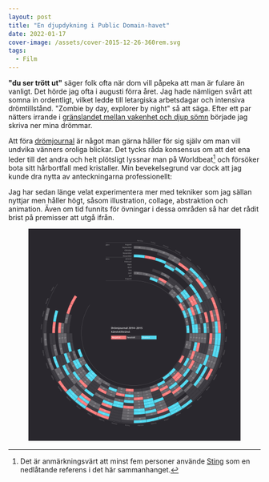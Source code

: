 ```yaml
---
layout: post
title: "En djupdykning i Public Domain-havet"
date: 2022-01-17
cover-image: /assets/cover-2015-12-26-360rem.svg
tags:
  - Film
---
```


**"du ser trött ut"** säger folk ofta när dom vill påpeka att man är fulare än vanligt. Det hörde jag ofta i augusti förra året. Jag hade nämligen svårt att somna in ordentligt, vilket ledde till letargiska arbetsdagar och intensiva drömtillstånd. "Zombie by day, explorer by night" så att säga. Efter ett par nätters irrande i [gränslandet mellan vakenhet och djup sömn](https://www.wikiwand.com/en/Rapid_eye_movement_sleep) började jag skriva ner mina drömmar.


Att föra [drömjournal](https://www.wikiwand.com/en/Dream_diary) är något man gärna håller för sig själv om man vill undvika vänners oroliga blickar. Det tycks råda konsensus om att det ena leder till det andra och helt plötsligt lyssnar man på Worldbeat[^1] och försöker bota sitt hårbortfall med kristaller. Min bevekelsegrund var dock att jag kunde dra nytta av anteckningarna professionellt:

Jag har sedan länge velat experimentera mer med tekniker som jag sällan nyttjar men håller högt, såsom illustration, collage, abstraktion och animation. Även om tid funnits för övningar i dessa områden så har det rådit brist på premisser att utgå ifrån.

<figure aos="fade-up">
<img class="swipebox" src="/assets/cover-2015-12-26-360rem.svg">
</figure>

[^1]: Det är anmärkningsvärt att minst fem personer använde [Sting](https://www.wikiwand.com/en/Sting_(musician)) som en nedlåtande referens i det här sammanhanget.
<!-- **It started in August last year**. I had been tossing and turning in bed for weeks, probably due to an excessive workload, and never really entered into a deep sleep. Needless to say, this was detrimental to both my work and my social life. However, the upside was that I had the most vivid, lucid dreams. So I started writing them down.

I felt somewhat embarrassed about keeping a [dream journal](https://www.wikiwand.com/en/Dream_diary) at first, imagining an inevitable future of listening to worldbeat and reading up on crystal power lore. Thankfully I realized that the results could be of benefit in a professional capacity.

Why? Well, for a long time I've felt the need to experiment more with techniques I rarely utilize but hold in high esteem, such as illustration, collage and motion design. Sadly I've never found the time for engaging in such exercises or coming up with ideas to base them on. But now, thanks to this experiment, I have a drawer full of intriguing concepts and weird narratives just waiting to be visualised.

As a starting point I've sorted my dreams into the following categories and variables:

+ ### Emotional states

  + Positive
  + Neutral
  + Negative

+ ### Dream types

  + Abstract
  + Linear

+ ### Participants

  + Me
  + Friends
  + Strangers

## Examples:

[![Christopher Lee instructs me in the art of preparing a Béarnaise sauce](assets/2015-12-26-360rem-1.jpg)](assets/2015-12-26-360rem-1.jpg){: .swipebox}

#### October 17, 2014: Christopher Lee instructs me in the art of preparing a Béarnaise sauce

[![A group of teenagers engage in roleplay as terrorists on a beach in Brazil. Everyone involved finds it all very amusing.](assets/2015-12-26-360rem-2.jpg)](assets/2015-12-26-360rem-2.jpg){: .swipebox}

#### August 15, 2015: A group of teenagers engage in roleplay as terrorists on a beach in Brazil. Everyone involved finds it all very amusing.

I'm not sure exactly what will come of this, hopefully a collection of stories and sketches that will be fun to explore. Stay tuned for semi-regular updates on my progress. -->
